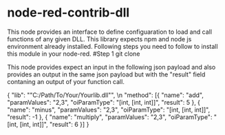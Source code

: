 # node-red-contrib-dll
This node provides an interface to define configuaration to load and call functions of any given DLL.
This library expects npm and node js environment already installed.
Following steps you need to follow to install this module in your node-red.
#Step 1 
git clone 

This node provides expect an input in the following json payload and also provides an output in the same json payload but with the "result" field contaning an output of your function call.

{
	"lib": "\"C:/Path/To/Your/Yourlib.dll\"", \n
	"method": [{
		"name": "add",
		"paramValues": "2,3",
		"oiParamType": "[int, [int, int]]",
		"result": 5
	}, {
		"name": "minus",
		"paramValues": "2,3",
		"oiParamType": "[int, [int, int]]",
		"result": -1
	}, {
		"name": "multiply",
		"paramValues": "2,3",
		"oiParamType": "[int, [int, int]]",
		"result": 6
	}]
}

